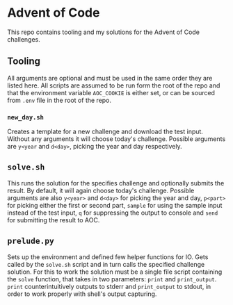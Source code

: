 # Advent of Code

This repo contains tooling and my solutions for the Advent of Code challenges.

## Tooling

All arguments are optional and must be used in the same order they are listed here.
All scripts are assumed to be run form the root of the repo and that the environment
variable `AOC_COOKIE` is either set, or can be sourced from `.env` file
in the root of the repo.

### `new_day.sh`

Creates a template for a new challenge and download the test input.
Without any arguments it will choose today's challenge. Possible arguments
are `y<year` and `d<day>`, picking the year and day respectively.

## `solve.sh`

This runs the solution for the specifies challenge and optionally submits the result.
By default, it will again choose today's challenge. Possible arguments are
also `y<year>` and `d<day>` for picking the year and day, `p<part>` for picking
either the first or second part, `sample` for using the sample input instead of
the test input, `q` for suppressing the output to console and `send` for submitting
the result to AOC.

## `prelude.py`

Sets up the environment and defined few helper functions for IO. Gets called
by the `solve.sh` script and in turn calls the specified challenge solution.
For this to work the solution must be a single file script containing the `solve`
function, that takes in two parameters: `print` and `print_output`. `print`
counterintuitively outputs to stderr and `print_output` to stdout,
in order to work properly with shell's output capturing.
